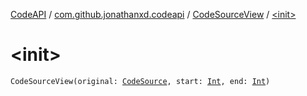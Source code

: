 [CodeAPI](../../index.md) / [com.github.jonathanxd.codeapi](../index.md) / [CodeSourceView](index.md) / [&lt;init&gt;](.)

# &lt;init&gt;

`CodeSourceView(original: `[`CodeSource`](../-code-source/index.md)`, start: `[`Int`](https://kotlinlang.org/api/latest/jvm/stdlib/kotlin/-int/index.html)`, end: `[`Int`](https://kotlinlang.org/api/latest/jvm/stdlib/kotlin/-int/index.html)`)`
